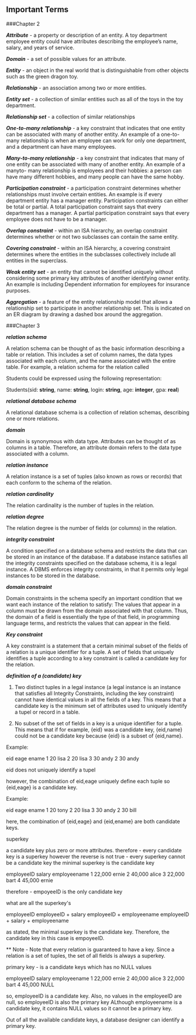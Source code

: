 ## Important Terms

###Chapter 2

***Attribute*** - a property or description of an entity. A toy department employee
entity could have attributes describing the employee’s name, salary, and years of
service.

***Domain*** - a set of possible values for an attribute.

***Entity*** - an object in the real world that is distinguishable from other objects such
as the green dragon toy.

***Relationship*** - an association among two or more entities.

***Entity set*** - a collection of similar entities such as all of the toys in the toy department.

***Relationship set*** - a collection of similar relationships

***One-to-many relationship*** - a key constraint that indicates that one entity can be
associated with many of another entity. An example of a one-to-many relationship
is when an employee can work for only one department, and a department can
have many employees.

***Many-to-many relationship*** - a key constraint that indicates that many of one
entity can be associated with many of another entity. An example of a manyto-
many relationship is employees and their hobbies: a person can have many
different hobbies, and many people can have the same hobby.

***Participation constraint*** - a participation constraint determines whether relationships
must involve certain entities. An example is if every department entity has
a manager entity. Participation constraints can either be total or partial. A total
participation constraint says that every department has a manager. A partial
participation constraint says that every employee does not have to be a manager.

***Overlap constraint*** - within an ISA hierarchy, an overlap constraint determines
whether or not two subclasses can contain the same entity.

***Covering constraint*** - within an ISA hierarchy, a covering constraint determines
where the entities in the subclasses collectively include all entities in the superclass.

***Weak entity set*** - an entity that cannot be identified uniquely without considering
some primary key attributes of another identifying owner entity. An example is
including Dependent information for employees for insurance purposes.

***Aggregation*** - a feature of the entity relationship model that allows a relationship
set to participate in another relationship set. This is indicated on an ER diagram
by drawing a dashed box around the aggregation.

###Chapter 3

***relation schema***

A relation schema can be thought of as the basic information describing
a table or relation. This includes a set of column names, the data types associated
with each column, and the name associated with the entire table. For example, a
relation schema for the relation called 

Students could be expressed using the following
representation:

Students(sid: **string**, name: **string**, login: **string**,
age: **integer**, gpa: **real**)

***relational database schema***

A relational database schema is a collection of relation schemas, describing one or more
relations.

***domain***

Domain is synonymous with data type. Attributes can be thought of as columns in a
table. Therefore, an attribute domain refers to the data type associated with a column.

***relation instance***

A relation instance is a set of tuples (also known as rows or records) that each conform
to the schema of the relation.

***relation cardinality***

The relation cardinality is the number of tuples in the relation.

***relation degree***

The relation degree is the number of fields (or columns) in the relation.

***integrity constraint***

A condition specified on a database schema and restricts the data that can be stored in an instance of the database. If a database instance satisfies all the integrity constraints specified on the database schema, it is a legal instance. A DBMS enforces integrity constraints, in that it permits only legal instances to be stored in the database.

***domain constraint***

Domain constraints in the schema specify an important condition that we want each instance of the relation to satisfy: The values that appear in a column must be drawn from the domain associated with that column. Thus, the domain of a field is essentially the type of that field, in programming language terms, and restricts the values that can appear in the field.

***Key constraint***

A key constraint is a statement that a certain minimal subset of the fields of a relation is a unique identifier for a tuple.
A set of fields that uniquely identifies a tuple according to a key constraint is called a candidate key for the relation.


***definition of a (candidate) key***


1. Two distinct tuples in a legal instance (a legal instance is an instance that satisfies all Integrity Constraints,
including the key constraint) cannot have identical values in all the fields of a key.  This means that a candidate key 
is the minimum set of attributes used to uniquely identify a tupel or record in a table.

2. No subset of the set of fields in a key is a unique identifier for a tuple.  This means that if for example, {eid} was
a candidate key, {eid,name} could not be a candidate key because {eid} is a subset of {eid,name}.


Example:

eid	eage	ename
1	20	lisa
2	20	lisa
3	30	andy
2	30	andy

eid does not uniquely identify a tupel

however, the combination of eid,eage uniquely define each tuple so {eid,eage} is a candidate key.

Example:

eid	eage	ename
1	20	tony
2	20	lisa
3	30	andy
2	30	bill

here, the combination of {eid,eage} and {eid,ename} are both candidate keys.


superkey

a candidate key plus zero or more attributes. 
therefore - every candidate key is a superkey however the reverse is not true - every superkey cannot be a candidate key
the minimal superkey is the candidate key

employeeID	salary	employeename
1		22,000	ernie
2		40,000	alice
3		22,000	bart
4		45,000	ernie

therefore - empoyeeID is the only candidate key

what are all the superkey's

employeeID
employeeID + salary
employeeID + employeename
employeeID + salary + employeename


as stated, the minimal superkey is the candidate key.  Therefore, the candidate key in this case is empoyeeID.

** Note - Note that every relation is guaranteed to have a key. Since a relation is a set of tuples, 
the set of all fields is always a superkey.

primary key - is a candidate keys which has no NULL values

employeeID	salary	employeename
1		22,000	ernie
2		40,000	alice
3		22,000	bart
4		45,000	NULL

so, employeeID is a candidate key.  Also, no values in the employeeID are null, so employeeID is also the primary key
ALthough employeename is a candidate key, it contains NULL values so it cannot be a primary key.

Out of all the available candidate keys, a database designer can identify a primary key.
